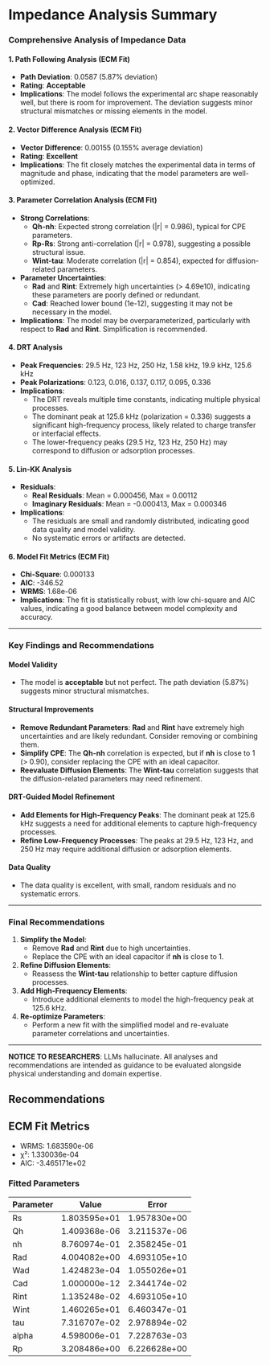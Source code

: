 # Impedance Analysis Summary

### Comprehensive Analysis of Impedance Data

#### 1. **Path Following Analysis (ECM Fit)**
   - **Path Deviation**: 0.0587 (5.87% deviation)
   - **Rating**: **Acceptable**
   - **Implications**: The model follows the experimental arc shape reasonably well, but there is room for improvement. The deviation suggests minor structural mismatches or missing elements in the model.

#### 2. **Vector Difference Analysis (ECM Fit)**
   - **Vector Difference**: 0.00155 (0.155% average deviation)
   - **Rating**: **Excellent**
   - **Implications**: The fit closely matches the experimental data in terms of magnitude and phase, indicating that the model parameters are well-optimized.

#### 3. **Parameter Correlation Analysis (ECM Fit)**
   - **Strong Correlations**:
     - **Qh-nh**: Expected strong correlation (|r| = 0.986), typical for CPE parameters.
     - **Rp-Rs**: Strong anti-correlation (|r| = 0.978), suggesting a possible structural issue.
     - **Wint-tau**: Moderate correlation (|r| = 0.854), expected for diffusion-related parameters.
   - **Parameter Uncertainties**:
     - **Rad** and **Rint**: Extremely high uncertainties (> 4.69e10), indicating these parameters are poorly defined or redundant.
     - **Cad**: Reached lower bound (1e-12), suggesting it may not be necessary in the model.
   - **Implications**: The model may be overparameterized, particularly with respect to **Rad** and **Rint**. Simplification is recommended.

#### 4. **DRT Analysis**
   - **Peak Frequencies**: 29.5 Hz, 123 Hz, 250 Hz, 1.58 kHz, 19.9 kHz, 125.6 kHz
   - **Peak Polarizations**: 0.123, 0.016, 0.137, 0.117, 0.095, 0.336
   - **Implications**:
     - The DRT reveals multiple time constants, indicating multiple physical processes.
     - The dominant peak at 125.6 kHz (polarization = 0.336) suggests a significant high-frequency process, likely related to charge transfer or interfacial effects.
     - The lower-frequency peaks (29.5 Hz, 123 Hz, 250 Hz) may correspond to diffusion or adsorption processes.

#### 5. **Lin-KK Analysis**
   - **Residuals**:
     - **Real Residuals**: Mean = 0.000456, Max = 0.00112
     - **Imaginary Residuals**: Mean = -0.000413, Max = 0.000346
   - **Implications**:
     - The residuals are small and randomly distributed, indicating good data quality and model validity.
     - No systematic errors or artifacts are detected.

#### 6. **Model Fit Metrics (ECM Fit)**
   - **Chi-Square**: 0.000133
   - **AIC**: -346.52
   - **WRMS**: 1.68e-06
   - **Implications**: The fit is statistically robust, with low chi-square and AIC values, indicating a good balance between model complexity and accuracy.

---

### Key Findings and Recommendations

#### **Model Validity**
   - The model is **acceptable** but not perfect. The path deviation (5.87%) suggests minor structural mismatches.

#### **Structural Improvements**
   - **Remove Redundant Parameters**: **Rad** and **Rint** have extremely high uncertainties and are likely redundant. Consider removing or combining them.
   - **Simplify CPE**: The **Qh-nh** correlation is expected, but if **nh** is close to 1 (> 0.90), consider replacing the CPE with an ideal capacitor.
   - **Reevaluate Diffusion Elements**: The **Wint-tau** correlation suggests that the diffusion-related parameters may need refinement.

#### **DRT-Guided Model Refinement**
   - **Add Elements for High-Frequency Peaks**: The dominant peak at 125.6 kHz suggests a need for additional elements to capture high-frequency processes.
   - **Refine Low-Frequency Processes**: The peaks at 29.5 Hz, 123 Hz, and 250 Hz may require additional diffusion or adsorption elements.

#### **Data Quality**
   - The data quality is excellent, with small, random residuals and no systematic errors.

---

### Final Recommendations
1. **Simplify the Model**:
   - Remove **Rad** and **Rint** due to high uncertainties.
   - Replace the CPE with an ideal capacitor if **nh** is close to 1.
2. **Refine Diffusion Elements**:
   - Reassess the **Wint-tau** relationship to better capture diffusion processes.
3. **Add High-Frequency Elements**:
   - Introduce additional elements to model the high-frequency peak at 125.6 kHz.
4. **Re-optimize Parameters**:
   - Perform a new fit with the simplified model and re-evaluate parameter correlations and uncertainties.

---

**NOTICE TO RESEARCHERS**: LLMs hallucinate. All analyses and recommendations are intended as guidance to be evaluated alongside physical understanding and domain expertise.

## Recommendations


## ECM Fit Metrics

* WRMS: 1.683590e-06
* χ²: 1.330036e-04
* AIC: -3.465171e+02

### Fitted Parameters

| Parameter | Value | Error |
|-----------|--------|--------|
| Rs | 1.803595e+01 | 1.957830e+00 |
| Qh | 1.409368e-06 | 3.211537e-06 |
| nh | 8.760974e-01 | 2.358245e-01 |
| Rad | 4.004082e+00 | 4.693105e+10 |
| Wad | 1.424823e-04 | 1.055026e+01 |
| Cad | 1.000000e-12 | 2.344174e-02 |
| Rint | 1.135248e-02 | 4.693105e+10 |
| Wint | 1.460265e+01 | 6.460347e-01 |
| tau | 7.316707e-02 | 2.978894e-02 |
| alpha | 4.598006e-01 | 7.228763e-03 |
| Rp | 3.208486e+00 | 6.226628e+00 |
